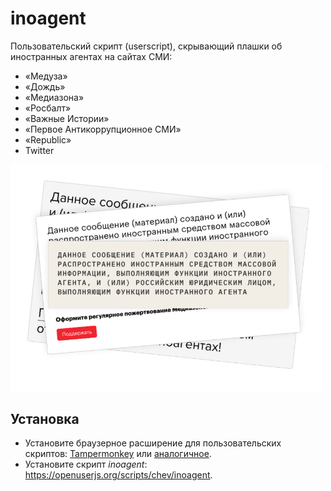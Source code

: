 # inoagent

Пользовательский скрипт (userscript), скрывающий плашки об иностранных агентах на сайтах СМИ:

* «Медуза»
* «Дождь»
* «Медиазона»
* «Росбалт»
* «Важные Истории»
* «Первое Антикоррупционное СМИ»
* «Republic»
* Twitter

<img src="inoagent.png" width=500>

## Установка

* Установите браузерное расширение для пользовательских скриптов: [Tampermonkey](https://www.tampermonkey.net) или [аналогичное](https://openuserjs.org/about/Userscript-Beginners-HOWTO#how-do-i-get-going-).
* Установите скрипт *inoagent*: https://openuserjs.org/scripts/chev/inoagent.
